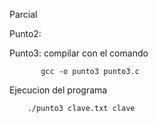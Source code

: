 Parcial


Punto2:


Punto3:
compilar con el comando 

           gcc -o punto3 punto3.c

Ejecucion del programa

        ./punto3 clave.txt clave
